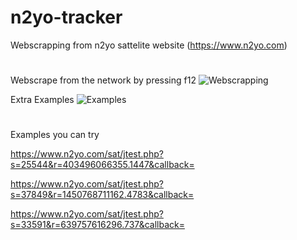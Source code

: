 # n2yo-tracker
Webscrapping from n2yo sattelite website (https://www.n2yo.com)
#
Webscrape from the network by pressing f12 
![Webscrapping](https://github.com/Zhen-Shin/n2yo-tracker/assets/148989550/d6130fbd-1cb6-407f-b350-806880660692)

Extra Examples 
![Examples](https://github.com/Zhen-Shin/n2yo-tracker/assets/148989550/69068d88-85fa-40e0-8471-707eb1f7e21a)
#
Examples you can try 
[^2]:
https://www.n2yo.com/sat/jtest.php?s=25544&r=403496066355.1447&callback=
[^2]:
https://www.n2yo.com/sat/jtest.php?s=37849&r=1450768711162.4783&callback=
[^2]:
https://www.n2yo.com/sat/jtest.php?s=33591&r=639757616296.737&callback=
